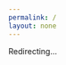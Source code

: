 ```yaml
---
permalink: /
layout: none
---
```


<script>
  const supportedLangs = ['en', 'vi', 'ja', 'ko', 'hi'];
  const lang = navigator.language.slice(0, 2).toLowerCase();
  const target = supportedLangs.includes(lang) ? lang : 'en';
  window.location.replace(`/${target}/`);
</script>

Redirecting...
